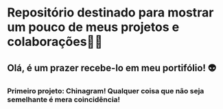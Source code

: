 # Repositório destinado para mostrar um pouco de meus projetos e colaborações🎈✨
    
## Olá, é um prazer recebe-lo em meu portifólio! 👽

### Primeiro projeto: Chinagram! Qualquer coisa que não seja semelhante é mera coincidência!


    




